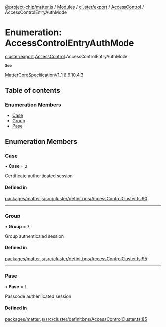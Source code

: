 [@project-chip/matter.js](../README.md) / [Modules](../modules.md) / [cluster/export](../modules/cluster_export.md) / [AccessControl](../modules/cluster_export.AccessControl.md) / AccessControlEntryAuthMode

# Enumeration: AccessControlEntryAuthMode

[cluster/export](../modules/cluster_export.md).[AccessControl](../modules/cluster_export.AccessControl.md).AccessControlEntryAuthMode

**`See`**

[MatterCoreSpecificationV1_1](../interfaces/spec_export.MatterCoreSpecificationV1_1.md) § 9.10.4.3

## Table of contents

### Enumeration Members

- [Case](cluster_export.AccessControl.AccessControlEntryAuthMode.md#case)
- [Group](cluster_export.AccessControl.AccessControlEntryAuthMode.md#group)
- [Pase](cluster_export.AccessControl.AccessControlEntryAuthMode.md#pase)

## Enumeration Members

### Case

• **Case** = ``2``

Certificate authenticated session

#### Defined in

[packages/matter.js/src/cluster/definitions/AccessControlCluster.ts:90](https://github.com/project-chip/matter.js/blob/16d5b0d/packages/matter.js/src/cluster/definitions/AccessControlCluster.ts#L90)

___

### Group

• **Group** = ``3``

Group authenticated session

#### Defined in

[packages/matter.js/src/cluster/definitions/AccessControlCluster.ts:95](https://github.com/project-chip/matter.js/blob/16d5b0d/packages/matter.js/src/cluster/definitions/AccessControlCluster.ts#L95)

___

### Pase

• **Pase** = ``1``

Passcode authenticated session

#### Defined in

[packages/matter.js/src/cluster/definitions/AccessControlCluster.ts:85](https://github.com/project-chip/matter.js/blob/16d5b0d/packages/matter.js/src/cluster/definitions/AccessControlCluster.ts#L85)
